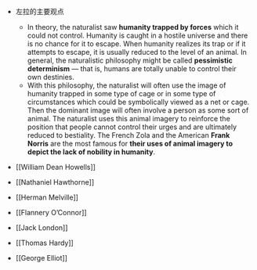 

- 左拉的主要观点
	- In theory, the naturalist saw **humanity trapped by forces** which it could not control. Humanity is caught in a hostile universe and there is no chance for it to escape. When humanity realizes its trap or if it attempts to escape, it is usually reduced to the level of an animal. In general, the naturalistic philosophy might be called **pessimistic determinism** — that is, humans are totally unable to control their own destinies.
	- With this philosophy, the naturalist will often use the image of humanity trapped in some type of cage or in some type of circumstances which could be symbolically viewed as a net or cage. Then the dominant image will often involve a person as some sort of animal. The naturalist uses this animal imagery to reinforce the position that people cannot control their urges and are ultimately reduced to bestiality. The French Zola and the American **Frank Norris** are the most famous for **their uses of animal imagery to depict the lack of nobility in humanity**.

- [[William Dean Howells]]
- [[Nathaniel Hawthorne]]
- [[Herman Melville]]
- [[Flannery O’Connor]]
- [[Jack London]]

- [[Thomas Hardy]]
- [[George Elliot]]